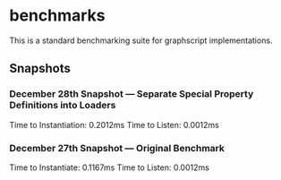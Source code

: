 # benchmarks
This is a standard benchmarking suite for graphscript implementations.

## Snapshots
### December 28th Snapshot — Separate Special Property Definitions into Loaders
Time to Instantiation: 0.2012ms
Time to Listen: 0.0012ms

### December 27th Snapshot — Original Benchmark
Time to Instantiate: 0.1167ms
Time to Listen: 0.0012ms